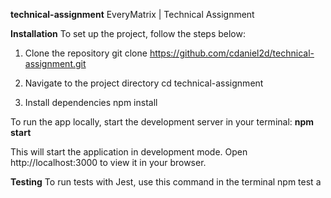 **technical-assignment**
EveryMatrix | Technical Assignment

**Installation**
To set up the project, follow the steps below:

1. Clone the repository
   git clone https://github.com/cdaniel2d/technical-assignment.git

2. Navigate to the project directory
   cd technical-assignment

3. Install dependencies
   npm install

To run the app locally, start the development server in your terminal:
**npm start**

This will start the application in development mode. Open http://localhost:3000 to view it in your browser.


**Testing**
To run tests with Jest, use this command in the terminal
npm test a
